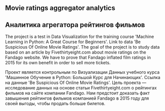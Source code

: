 ## Movie ratings aggregator analytics
## Аналитика агрегатора рейтингов фильмов

   The project is a test in Data Visualization for the training course 'Machine Learning in Python: A Great Course for Beginners'. Link to data 'Be Suspicious Of Online Movie Ratings'.
   The goal of the project is to study data based on an article by Fivethirtyeight.com about movie ratings on the Fandago website. We have to prove that Fandago inflated film ratings in 2015 for its own benefit in order to sell more tickets.

   Проект является контрольным по Визуализации Данных учебного курса 'Машинное Обучение в Python: Большой Курс для Начинающих'. Ссылка на данные 'Be Suspicious Of Online Movie Ratings'.
   Цель проекта — исследование данных на основе статьи Fivethirtyeight.com о рейтингах фильмов на сайте компании Fandago. Нам предстоит доказать факт завышения рейтингов фильмов компанией Fandago в 2015 году для своей выгоды, чтобы продать больше билетов.


